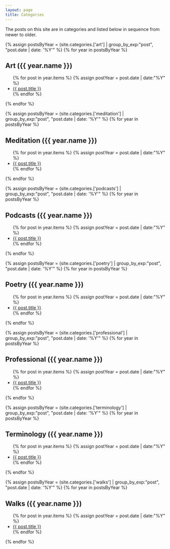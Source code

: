 ```yaml
---
layout: page
title: Categories
---
```


The posts on this site are in categories and listed below in sequence from newer to older.

{% assign postsByYear = (site.categories.['art'] | group_by_exp:"post", "post.date | date: '%Y'" %}
{% for year in postsByYear %}
<h2>Art ({{ year.name }})</h2>
<ul>
{% for post in year.items %}
{% assign postYear = post.date | date:"%Y" %}
<li><a href="{{ post.url }}">{{ post.title }}</a></li>		
{% endfor %}
</ul>	
{% endfor %}

{% assign postsByYear = (site.categories.['meditation'] | group_by_exp:"post", "post.date | date: '%Y'" %}
{% for year in postsByYear %}
<h2>Meditation ({{ year.name }})</h2>
<ul>
{% for post in year.items %}
{% assign postYear = post.date | date:"%Y" %}
<li><a href="{{ post.url }}">{{ post.title }}</a></li>		
{% endfor %}
</ul>	
{% endfor %}

{% assign postsByYear = (site.categories.['podcasts'] | group_by_exp:"post", "post.date | date: '%Y'" %}
{% for year in postsByYear %}
<h2>Podcasts ({{ year.name }})</h2>
<ul>
{% for post in year.items %}
{% assign postYear = post.date | date:"%Y" %}
<li><a href="{{ post.url }}">{{ post.title }}</a></li>		
{% endfor %}
</ul>	
{% endfor %}

{% assign postsByYear = (site.categories.['poetry'] | group_by_exp:"post", "post.date | date: '%Y'" %}
{% for year in postsByYear %}
<h2>Poetry ({{ year.name }})</h2>
<ul>
{% for post in year.items %}
{% assign postYear = post.date | date:"%Y" %}
<li><a href="{{ post.url }}">{{ post.title }}</a></li>		
{% endfor %}
</ul>	
{% endfor %}

{% assign postsByYear = (site.categories.['professional'] | group_by_exp:"post", "post.date | date: '%Y'" %}
{% for year in postsByYear %}
<h2>Professional ({{ year.name }})</h2>
<ul>
{% for post in year.items %}
{% assign postYear = post.date | date:"%Y" %}
<li><a href="{{ post.url }}">{{ post.title }}</a></li>		
{% endfor %}
</ul>	
{% endfor %}

{% assign postsByYear = (site.categories.['terminology'] | group_by_exp:"post", "post.date | date: '%Y'" %}
{% for year in postsByYear %}
<h2>Terminology ({{ year.name }})</h2>
<ul>
{% for post in year.items %}
{% assign postYear = post.date | date:"%Y" %}
<li><a href="{{ post.url }}">{{ post.title }}</a></li>		
{% endfor %}
</ul>	
{% endfor %}

{% assign postsByYear = (site.categories.['walks'] | group_by_exp:"post", "post.date | date: '%Y'" %}
{% for year in postsByYear %}
<h2>Walks ({{ year.name }})</h2>
<ul>
{% for post in year.items %}
{% assign postYear = post.date | date:"%Y" %}
<li><a href="{{ post.url }}">{{ post.title }}</a></li>		
{% endfor %}
</ul>	
{% endfor %}
